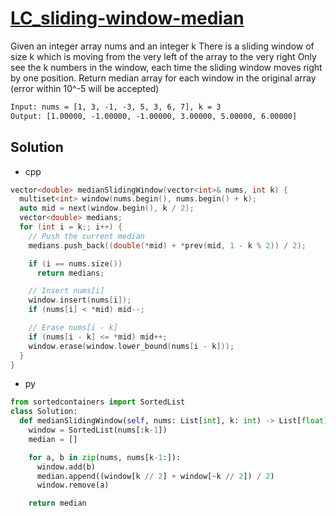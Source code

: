 # [LC_sliding-window-median](https://leetcode.com/problems/sliding-window-median)

Given an integer array nums and an integer k
There is a sliding window of size k which is moving from the very left of the array to the very right
Only see the k numbers in the window, each time the sliding window moves right by one position.
Return median array for each window in the original array (error within 10^-5 will be accepted)

```txt
Input: nums = [1, 3, -1, -3, 5, 3, 6, 7], k = 3
Output: [1.00000, -1.00000, -1.00000, 3.00000, 5.00000, 6.00000]
```

## Solution

* cpp

```cpp
vector<double> medianSlidingWindow(vector<int>& nums, int k) {
  multiset<int> window(nums.begin(), nums.begin() + k);
  auto mid = next(window.begin(), k / 2);
  vector<double> medians;
  for (int i = k;; i++) {
    // Push the current median
    medians.push_back((double(*mid) + *prev(mid, 1 - k % 2)) / 2);

    if (i == nums.size())
      return medians;

    // Insert nums[i]
    window.insert(nums[i]);
    if (nums[i] < *mid) mid--;

    // Erase nums[i - k]
    if (nums[i - k] <= *mid) mid++;
    window.erase(window.lower_bound(nums[i - k]));
  }
}
```

* py

```py
from sortedcontainers import SortedList
class Solution:
  def medianSlidingWindow(self, nums: List[int], k: int) -> List[float]:
    window = SortedList(nums[:k-1])
    median = []

    for a, b in zip(nums, nums[k-1:]):
      window.add(b)
      median.append((window[k // 2] + window[~k // 2]) / 2)
      window.remove(a)

    return median
```

